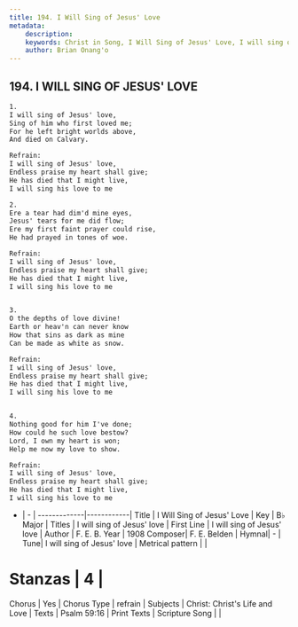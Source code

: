 ```yaml
---
title: 194. I Will Sing of Jesus' Love
metadata:
    description: 
    keywords: Christ in Song, I Will Sing of Jesus' Love, I will sing of Jesus&#039; love, I will sing of Jesus' love
    author: Brian Onang'o
---
```



## 194. I WILL SING OF JESUS' LOVE

```txt
1.
I will sing of Jesus' love,
Sing of him who first loved me;
For he left bright worlds above,
And died on Calvary.

Refrain:
I will sing of Jesus' love,
Endless praise my heart shall give;
He has died that I might live,
I will sing his love to me

2.
Ere a tear had dim'd mine eyes,
Jesus' tears for me did flow;
Ere my first faint prayer could rise,
He had prayed in tones of woe. 

Refrain:
I will sing of Jesus' love,
Endless praise my heart shall give;
He has died that I might live,
I will sing his love to me


3.
O the depths of love divine!
Earth or heav'n can never know
How that sins as dark as mine
Can be made as white as snow. 

Refrain:
I will sing of Jesus' love,
Endless praise my heart shall give;
He has died that I might live,
I will sing his love to me


4.
Nothing good for him I've done;
How could he such love bestow?
Lord, I own my heart is won;
Help me now my love to show. 

Refrain:
I will sing of Jesus' love,
Endless praise my heart shall give;
He has died that I might live,
I will sing his love to me

```

- |   -  |
-------------|------------|
Title | I Will Sing of Jesus' Love |
Key | B♭ Major |
Titles | I will sing of Jesus' love |
First Line | I will sing of Jesus&#039; love |
Author | F. E. B.
Year | 1908
Composer| F. E. Belden |
Hymnal|  - |
Tune| I will sing of Jesus&#039; love |
Metrical pattern | |
# Stanzas | 4 |
Chorus | Yes |
Chorus Type | refrain |
Subjects | Christ: Christ's Life and Love |
Texts | Psalm 59:16 |
Print Texts | 
Scripture Song |  |
  
